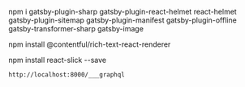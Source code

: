 npm i 
gatsby-plugin-sharp 
gatsby-plugin-react-helmet 
react-helmet
gatsby-plugin-sitemap 
gatsby-plugin-manifest 
gatsby-plugin-offline 
gatsby-transformer-sharp 
gatsby-image

npm install @contentful/rich-text-react-renderer

npm install react-slick --save




`http://localhost:8000/___graphql`
